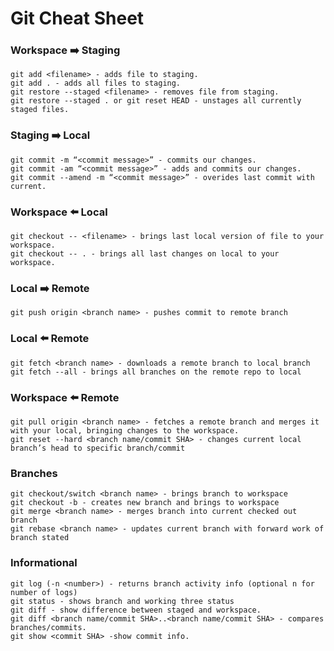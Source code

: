 # Git Cheat Sheet

### Workspace :arrow_right: Staging

```
git add <filename> - adds file to staging.
git add . - adds all files to staging.
git restore --staged <filename> - removes file from staging.
git restore --staged . or git reset HEAD - unstages all currently staged files.
```

### Staging :arrow_right: Local

```
git commit -m “<commit message>” - commits our changes.
git commit -am “<commit message>” - adds and commits our changes.
git commit --amend -m “<commit message>” - overides last commit with current.
```

### Workspace :arrow_left: Local

```
git checkout -- <filename> - brings last local version of file to your workspace.
git checkout -- . - brings all last changes on local to your workspace.
```

### Local :arrow_right: Remote

```
git push origin <branch name> - pushes commit to remote branch
```

### Local :arrow_left: Remote

```
git fetch <branch name> - downloads a remote branch to local branch
git fetch --all - brings all branches on the remote repo to local
```

### Workspace :arrow_left: Remote

```
git pull origin <branch name> - fetches a remote branch and merges it with your local, bringing changes to the workspace.
git reset --hard <branch name/commit SHA> - changes current local branch’s head to specific branch/commit
```

### Branches

```
git checkout/switch <branch name> - brings branch to workspace
git checkout -b - creates new branch and brings to workspace
git merge <branch name> - merges branch into current checked out branch
git rebase <branch name> - updates current branch with forward work of branch stated
```

### Informational

```
git log (-n <number>) - returns branch activity info (optional n for number of logs)
git status - shows branch and working three status
git diff - show difference between staged and workspace.
git diff <branch name/commit SHA>..<branch name/commit SHA> - compares branches/commits.
git show <commit SHA> -show commit info.
```
